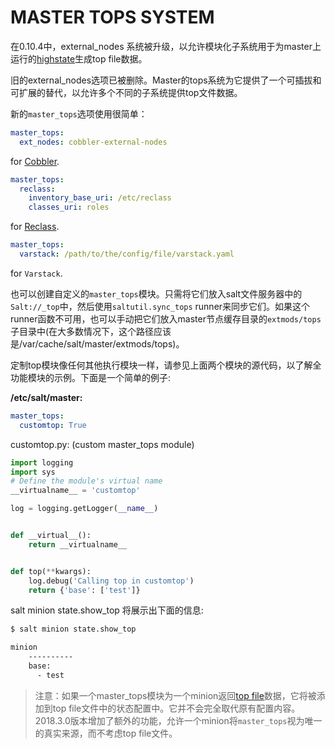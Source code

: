# MASTER TOPS SYSTEM
在0.10.4中，external_nodes 系统被升级，以允许模块化子系统用于为master上运行的[highstate](https://docs.saltstack.com/en/latest/topics/tutorials/states_pt1.html#running-highstate)生成top file数据。

旧的external_nodes选项已被删除。Master的tops系统为它提供了一个可插拔和可扩展的替代，以允许多个不同的子系统提供top文件数据。

新的`master_tops`选项使用很简单：
```yaml
master_tops:
  ext_nodes: cobbler-external-nodes
```
for [Cobbler](https://docs.saltstack.com/en/latest/ref/tops/all/salt.tops.cobbler.html#module-salt.tops.cobbler).
```yaml
master_tops:
  reclass:
    inventory_base_uri: /etc/reclass
    classes_uri: roles
```
for [Reclass](https://docs.saltstack.com/en/latest/ref/tops/all/salt.tops.reclass_adapter.html#module-salt.tops.reclass_adapter).
```yaml
master_tops:
  varstack: /path/to/the/config/file/varstack.yaml
```
for `Varstack`.

也可以创建自定义的`master_tops`模块。只需将它们放入salt文件服务器中的`Salt://_top`中，然后使用`saltutil.sync_tops` runner来同步它们。如果这个runner函数不可用，也可以手动把它们放入master节点缓存目录的`extmods/tops`子目录中(在大多数情况下，这个路径应该是/var/cache/salt/master/extmods/tops)。

定制top模块像任何其他执行模块一样，请参见上面两个模块的源代码，以了解全功能模块的示例。下面是一个简单的例子:

**/etc/salt/master:**
```yaml
master_tops:
  customtop: True
```
customtop.py: (custom master_tops module)
```python
import logging
import sys
# Define the module's virtual name
__virtualname__ = 'customtop'

log = logging.getLogger(__name__)


def __virtual__():
    return __virtualname__


def top(**kwargs):
    log.debug('Calling top in customtop')
    return {'base': ['test']}
```
salt minion state.show_top 将展示出下面的信息:
```bash
$ salt minion state.show_top

minion
    ----------
    base:
      - test
```

> 注意：如果一个master_tops模块为一个minion返回[top file](https://docs.saltstack.com/en/latest/ref/states/top.html#states-top)数据，它将被添加到top file文件中的状态配置中。它并不会完全取代原有配置内容。2018.3.0版本增加了额外的功能，允许一个minion将`master_tops`视为唯一的真实来源，而不考虑top file文件。
